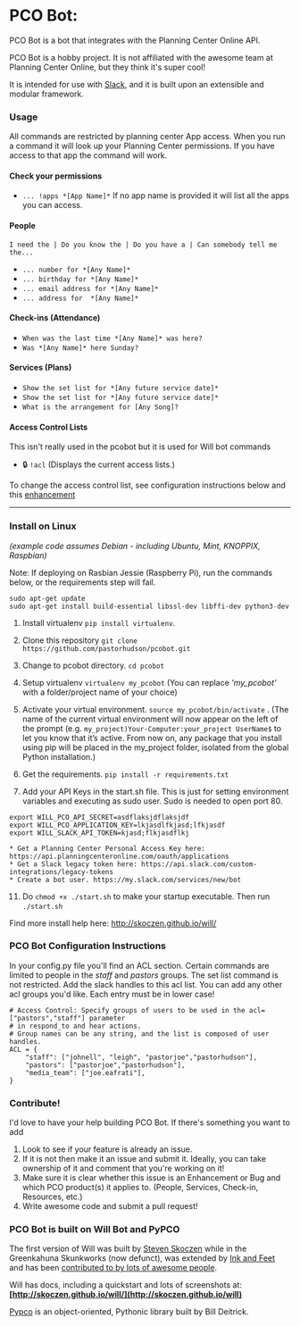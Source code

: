 # PCO Bot:
PCO Bot is a bot that integrates with the Planning Center Online API.

PCO Bot is a hobby project. It is not affiliated with the awesome team at Planning Center Online, 
but they think it's super cool!

It is intended for use with [Slack](https://slack.com/), and it is built upon an extensible and modular framework.

### Usage

All commands are restricted by planning center App access. 
When you run a command it will look up your Planning Center permissions. 
If you have access to that app the command will work.

#### Check your permissions
*  ```... !apps *[App Name]*```
If no app name is provided it will list all the apps you can access. 


#### People

```I need the | Do you know the | Do you have a | Can somebody tell me the...```

*  ```... number for *[Any Name]*```   
*  ```... birthday for *[Any Name]*```
*  ```... email address for *[Any Name]*```
*  ```... address for  *[Any Name]*```

#### Check-ins (Attendance)
* ```When was the last time *[Any Name]* was here?```
* ```Was *[Any Name]* here Sunday?```

#### Services (Plans)
* ```Show the set list for *[Any future service date]*```
* ```Show the set list for *[Any future service date]*```
* ```What is the arrangement for [Any Song]?```

#### Access Control Lists
This isn't really used in the pcobot but it is used for Will bot commands
* :lock: ```!acl``` (Displays the current access lists.)

To change the access control list, see configuration instructions below and this [enhancement](https://github.com/pastorhudson/pcobot/issues/17)

----------------------------------


### Install on Linux 
*(example code assumes Debian - including Ubuntu, Mint, KNOPPIX, Raspbian)*

Note: If deploying on Rasbian Jessie (Raspberry Pi), run the commands below, or the requirements step will fail. 
```
sudo apt-get update
sudo apt-get install build-essential libssl-dev libffi-dev python3-dev
```

1. Install virtualenv ```pip install virtualenv```.
3. Clone this repository
 ```git clone https://github.com/pastorhudson/pcobot.git```
4. Change to pcobot directory. ```cd pcobot```
5. Setup virtualenv ```virtualenv my_pcobot``` (You can replace *'my_pcobot'* with a folder/project name of your choice)
6. Activate your virtual environment. ```source my_pcobot/bin/activate``` . (The name of the current virtual environment will now appear on the left of the prompt (e.g. ```my_project)Your-Computer:your_project UserName$``` to let you know that it’s active. From now on, any package that you install using pip will be placed in the my_project folder, isolated from the global Python installation.)
7. Get the requirements. ```pip install -r requirements.txt``` 

10. Add your API Keys in the start.sh file. This is just for setting environment
variables and executing as sudo user. Sudo is needed to open port 80.
```
export WILL_PCO_API_SECRET=asdflaksjdflaksjdf
export WILL_PCO_APPLICATION_KEY=lkjasdlfkjasd;lfkjasdf
export WILL_SLACK_API_TOKEN=kjasd;flkjasdflkj
```
	* Get a Planning Center Personal Access Key here: https://api.planningcenteronline.com/oauth/applications
	* Get a Slack legacy token here: https://api.slack.com/custom-integrations/legacy-tokens
	* Create a bot user. https://my.slack.com/services/new/bot
	
11. Do ```chmod +x ./start.sh``` to make your startup executable.
Then run ```./start.sh```

Find more install help here:
http://skoczen.github.io/will/

### PCO Bot Configuration Instructions

In your config.py file you'll find an ACL section. Certain commands are limited to people in the *staff* and *pastors* groups.
The set list command is not restricted. Add the slack handles to this acl list. You can add any other 
acl groups you'd like. Each entry must be in lower case!
```
# Access Control: Specify groups of users to be used in the acl=["pastors","staff"] parameter
# in respond_to and hear actions.
# Group names can be any string, and the list is composed of user handles.
ACL = {
    "staff": ["johnell", "leigh", "pastorjoe","pastorhudson"],
    "pastors": ["pastorjoe","pastorhudson"],
	"media_team": ["joe.eafrati"],
}
```

### Contribute!
I'd love to have your help building PCO Bot. 
If there's something you want to add 
1. Look to see if your feature is already an issue.
2. If it is not then make it an issue and submit it. Ideally, you can take ownership of it and comment that you're working on it!
3. Make sure it is clear whether this issue is an Enhancement or Bug and which PCO product(s) it applies to. (People, Services, Check-in, Resources, etc.)
4. Write awesome code and submit a pull request!


### PCO Bot is built on Will Bot and PyPCO

The first version of Will was built by [Steven Skoczen](http://stevenskoczen.com) while in the Greenkahuna Skunkworks (now defunct), was extended by [Ink and Feet](https://inkandfeet.com) and has been [contributed to by lots of awesome people](http://skoczen.github.io/will/improve/#the-shoulders-of-giants).

Will has docs, including a quickstart and lots of screenshots at:
**[http://skoczen.github.io/will/](http://skoczen.github.io/will)** 


[Pypco](https://github.com/billdeitrick/pypco) is an object-oriented, Pythonic library built by Bill Deitrick.
